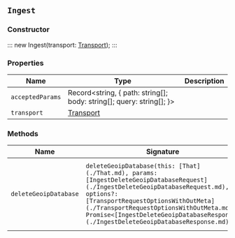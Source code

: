## `Ingest`

### Constructor

:::
new Ingest(transport: [Transport](./Transport.md));
:::

### Properties

| Name | Type | Description |
| - | - | - |
| `acceptedParams` | Record<string, { path: string[]; body: string[]; query: string[]; }> | &nbsp; |
| `transport` | [Transport](./Transport.md) | &nbsp; |

### Methods

| Name | Signature | Description |
| - | - | - |
| `deleteGeoipDatabase` | `deleteGeoipDatabase(this: [That](./That.md), params: [IngestDeleteGeoipDatabaseRequest](./IngestDeleteGeoipDatabaseRequest.md), options?: [TransportRequestOptionsWithOutMeta](./TransportRequestOptionsWithOutMeta.md)): Promise<[IngestDeleteGeoipDatabaseResponse](./IngestDeleteGeoipDatabaseResponse.md)>;` | Delete GeoIP database configurations. Delete one or more IP geolocation database configurations. || `deleteGeoipDatabase` | `deleteGeoipDatabase(this: [That](./That.md), params: [IngestDeleteGeoipDatabaseRequest](./IngestDeleteGeoipDatabaseRequest.md), options?: [TransportRequestOptionsWithMeta](./TransportRequestOptionsWithMeta.md)): Promise<[TransportResult](./TransportResult.md)<[IngestDeleteGeoipDatabaseResponse](./IngestDeleteGeoipDatabaseResponse.md), unknown>>;` | &nbsp; || `deleteGeoipDatabase` | `deleteGeoipDatabase(this: [That](./That.md), params: [IngestDeleteGeoipDatabaseRequest](./IngestDeleteGeoipDatabaseRequest.md), options?: [TransportRequestOptions](./TransportRequestOptions.md)): Promise<[IngestDeleteGeoipDatabaseResponse](./IngestDeleteGeoipDatabaseResponse.md)>;` | &nbsp; || `deleteIpLocationDatabase` | `deleteIpLocationDatabase(this: [That](./That.md), params: [IngestDeleteIpLocationDatabaseRequest](./IngestDeleteIpLocationDatabaseRequest.md), options?: [TransportRequestOptionsWithOutMeta](./TransportRequestOptionsWithOutMeta.md)): Promise<[IngestDeleteIpLocationDatabaseResponse](./IngestDeleteIpLocationDatabaseResponse.md)>;` | Delete IP geolocation database configurations. || `deleteIpLocationDatabase` | `deleteIpLocationDatabase(this: [That](./That.md), params: [IngestDeleteIpLocationDatabaseRequest](./IngestDeleteIpLocationDatabaseRequest.md), options?: [TransportRequestOptionsWithMeta](./TransportRequestOptionsWithMeta.md)): Promise<[TransportResult](./TransportResult.md)<[IngestDeleteIpLocationDatabaseResponse](./IngestDeleteIpLocationDatabaseResponse.md), unknown>>;` | &nbsp; || `deleteIpLocationDatabase` | `deleteIpLocationDatabase(this: [That](./That.md), params: [IngestDeleteIpLocationDatabaseRequest](./IngestDeleteIpLocationDatabaseRequest.md), options?: [TransportRequestOptions](./TransportRequestOptions.md)): Promise<[IngestDeleteIpLocationDatabaseResponse](./IngestDeleteIpLocationDatabaseResponse.md)>;` | &nbsp; || `deletePipeline` | `deletePipeline(this: [That](./That.md), params: [IngestDeletePipelineRequest](./IngestDeletePipelineRequest.md), options?: [TransportRequestOptionsWithOutMeta](./TransportRequestOptionsWithOutMeta.md)): Promise<[IngestDeletePipelineResponse](./IngestDeletePipelineResponse.md)>;` | Delete pipelines. Delete one or more ingest pipelines. || `deletePipeline` | `deletePipeline(this: [That](./That.md), params: [IngestDeletePipelineRequest](./IngestDeletePipelineRequest.md), options?: [TransportRequestOptionsWithMeta](./TransportRequestOptionsWithMeta.md)): Promise<[TransportResult](./TransportResult.md)<[IngestDeletePipelineResponse](./IngestDeletePipelineResponse.md), unknown>>;` | &nbsp; || `deletePipeline` | `deletePipeline(this: [That](./That.md), params: [IngestDeletePipelineRequest](./IngestDeletePipelineRequest.md), options?: [TransportRequestOptions](./TransportRequestOptions.md)): Promise<[IngestDeletePipelineResponse](./IngestDeletePipelineResponse.md)>;` | &nbsp; || `geoIpStats` | `geoIpStats(this: [That](./That.md), params?: [IngestGeoIpStatsRequest](./IngestGeoIpStatsRequest.md), options?: [TransportRequestOptionsWithOutMeta](./TransportRequestOptionsWithOutMeta.md)): Promise<[IngestGeoIpStatsResponse](./IngestGeoIpStatsResponse.md)>;` | Get GeoIP statistics. Get download statistics for GeoIP2 databases that are used with the GeoIP processor. || `geoIpStats` | `geoIpStats(this: [That](./That.md), params?: [IngestGeoIpStatsRequest](./IngestGeoIpStatsRequest.md), options?: [TransportRequestOptionsWithMeta](./TransportRequestOptionsWithMeta.md)): Promise<[TransportResult](./TransportResult.md)<[IngestGeoIpStatsResponse](./IngestGeoIpStatsResponse.md), unknown>>;` | &nbsp; || `geoIpStats` | `geoIpStats(this: [That](./That.md), params?: [IngestGeoIpStatsRequest](./IngestGeoIpStatsRequest.md), options?: [TransportRequestOptions](./TransportRequestOptions.md)): Promise<[IngestGeoIpStatsResponse](./IngestGeoIpStatsResponse.md)>;` | &nbsp; || `getGeoipDatabase` | `getGeoipDatabase(this: [That](./That.md), params?: [IngestGetGeoipDatabaseRequest](./IngestGetGeoipDatabaseRequest.md), options?: [TransportRequestOptionsWithOutMeta](./TransportRequestOptionsWithOutMeta.md)): Promise<[IngestGetGeoipDatabaseResponse](./IngestGetGeoipDatabaseResponse.md)>;` | Get GeoIP database configurations. Get information about one or more IP geolocation database configurations. || `getGeoipDatabase` | `getGeoipDatabase(this: [That](./That.md), params?: [IngestGetGeoipDatabaseRequest](./IngestGetGeoipDatabaseRequest.md), options?: [TransportRequestOptionsWithMeta](./TransportRequestOptionsWithMeta.md)): Promise<[TransportResult](./TransportResult.md)<[IngestGetGeoipDatabaseResponse](./IngestGetGeoipDatabaseResponse.md), unknown>>;` | &nbsp; || `getGeoipDatabase` | `getGeoipDatabase(this: [That](./That.md), params?: [IngestGetGeoipDatabaseRequest](./IngestGetGeoipDatabaseRequest.md), options?: [TransportRequestOptions](./TransportRequestOptions.md)): Promise<[IngestGetGeoipDatabaseResponse](./IngestGetGeoipDatabaseResponse.md)>;` | &nbsp; || `getIpLocationDatabase` | `getIpLocationDatabase(this: [That](./That.md), params?: [IngestGetIpLocationDatabaseRequest](./IngestGetIpLocationDatabaseRequest.md), options?: [TransportRequestOptionsWithOutMeta](./TransportRequestOptionsWithOutMeta.md)): Promise<[IngestGetIpLocationDatabaseResponse](./IngestGetIpLocationDatabaseResponse.md)>;` | Get IP geolocation database configurations. || `getIpLocationDatabase` | `getIpLocationDatabase(this: [That](./That.md), params?: [IngestGetIpLocationDatabaseRequest](./IngestGetIpLocationDatabaseRequest.md), options?: [TransportRequestOptionsWithMeta](./TransportRequestOptionsWithMeta.md)): Promise<[TransportResult](./TransportResult.md)<[IngestGetIpLocationDatabaseResponse](./IngestGetIpLocationDatabaseResponse.md), unknown>>;` | &nbsp; || `getIpLocationDatabase` | `getIpLocationDatabase(this: [That](./That.md), params?: [IngestGetIpLocationDatabaseRequest](./IngestGetIpLocationDatabaseRequest.md), options?: [TransportRequestOptions](./TransportRequestOptions.md)): Promise<[IngestGetIpLocationDatabaseResponse](./IngestGetIpLocationDatabaseResponse.md)>;` | &nbsp; || `getPipeline` | `getPipeline(this: [That](./That.md), params?: [IngestGetPipelineRequest](./IngestGetPipelineRequest.md), options?: [TransportRequestOptionsWithOutMeta](./TransportRequestOptionsWithOutMeta.md)): Promise<[IngestGetPipelineResponse](./IngestGetPipelineResponse.md)>;` | Get pipelines. Get information about one or more ingest pipelines. This API returns a local reference of the pipeline. || `getPipeline` | `getPipeline(this: [That](./That.md), params?: [IngestGetPipelineRequest](./IngestGetPipelineRequest.md), options?: [TransportRequestOptionsWithMeta](./TransportRequestOptionsWithMeta.md)): Promise<[TransportResult](./TransportResult.md)<[IngestGetPipelineResponse](./IngestGetPipelineResponse.md), unknown>>;` | &nbsp; || `getPipeline` | `getPipeline(this: [That](./That.md), params?: [IngestGetPipelineRequest](./IngestGetPipelineRequest.md), options?: [TransportRequestOptions](./TransportRequestOptions.md)): Promise<[IngestGetPipelineResponse](./IngestGetPipelineResponse.md)>;` | &nbsp; || `processorGrok` | `processorGrok(this: [That](./That.md), params?: [IngestProcessorGrokRequest](./IngestProcessorGrokRequest.md), options?: [TransportRequestOptionsWithOutMeta](./TransportRequestOptionsWithOutMeta.md)): Promise<[IngestProcessorGrokResponse](./IngestProcessorGrokResponse.md)>;` | Run a grok processor. Extract structured fields out of a single text field within a document. You must choose which field to extract matched fields from, as well as the grok pattern you expect will match. A grok pattern is like a regular expression that supports aliased expressions that can be reused. || `processorGrok` | `processorGrok(this: [That](./That.md), params?: [IngestProcessorGrokRequest](./IngestProcessorGrokRequest.md), options?: [TransportRequestOptionsWithMeta](./TransportRequestOptionsWithMeta.md)): Promise<[TransportResult](./TransportResult.md)<[IngestProcessorGrokResponse](./IngestProcessorGrokResponse.md), unknown>>;` | &nbsp; || `processorGrok` | `processorGrok(this: [That](./That.md), params?: [IngestProcessorGrokRequest](./IngestProcessorGrokRequest.md), options?: [TransportRequestOptions](./TransportRequestOptions.md)): Promise<[IngestProcessorGrokResponse](./IngestProcessorGrokResponse.md)>;` | &nbsp; || `putGeoipDatabase` | `putGeoipDatabase(this: [That](./That.md), params: [IngestPutGeoipDatabaseRequest](./IngestPutGeoipDatabaseRequest.md), options?: [TransportRequestOptionsWithOutMeta](./TransportRequestOptionsWithOutMeta.md)): Promise<[IngestPutGeoipDatabaseResponse](./IngestPutGeoipDatabaseResponse.md)>;` | Create or update a GeoIP database configuration. Refer to the create or update IP geolocation database configuration API. || `putGeoipDatabase` | `putGeoipDatabase(this: [That](./That.md), params: [IngestPutGeoipDatabaseRequest](./IngestPutGeoipDatabaseRequest.md), options?: [TransportRequestOptionsWithMeta](./TransportRequestOptionsWithMeta.md)): Promise<[TransportResult](./TransportResult.md)<[IngestPutGeoipDatabaseResponse](./IngestPutGeoipDatabaseResponse.md), unknown>>;` | &nbsp; || `putGeoipDatabase` | `putGeoipDatabase(this: [That](./That.md), params: [IngestPutGeoipDatabaseRequest](./IngestPutGeoipDatabaseRequest.md), options?: [TransportRequestOptions](./TransportRequestOptions.md)): Promise<[IngestPutGeoipDatabaseResponse](./IngestPutGeoipDatabaseResponse.md)>;` | &nbsp; || `putIpLocationDatabase` | `putIpLocationDatabase(this: [That](./That.md), params: [IngestPutIpLocationDatabaseRequest](./IngestPutIpLocationDatabaseRequest.md), options?: [TransportRequestOptionsWithOutMeta](./TransportRequestOptionsWithOutMeta.md)): Promise<[IngestPutIpLocationDatabaseResponse](./IngestPutIpLocationDatabaseResponse.md)>;` | Create or update an IP geolocation database configuration. || `putIpLocationDatabase` | `putIpLocationDatabase(this: [That](./That.md), params: [IngestPutIpLocationDatabaseRequest](./IngestPutIpLocationDatabaseRequest.md), options?: [TransportRequestOptionsWithMeta](./TransportRequestOptionsWithMeta.md)): Promise<[TransportResult](./TransportResult.md)<[IngestPutIpLocationDatabaseResponse](./IngestPutIpLocationDatabaseResponse.md), unknown>>;` | &nbsp; || `putIpLocationDatabase` | `putIpLocationDatabase(this: [That](./That.md), params: [IngestPutIpLocationDatabaseRequest](./IngestPutIpLocationDatabaseRequest.md), options?: [TransportRequestOptions](./TransportRequestOptions.md)): Promise<[IngestPutIpLocationDatabaseResponse](./IngestPutIpLocationDatabaseResponse.md)>;` | &nbsp; || `putPipeline` | `putPipeline(this: [That](./That.md), params: [IngestPutPipelineRequest](./IngestPutPipelineRequest.md), options?: [TransportRequestOptionsWithOutMeta](./TransportRequestOptionsWithOutMeta.md)): Promise<[IngestPutPipelineResponse](./IngestPutPipelineResponse.md)>;` | Create or update a pipeline. Changes made using this API take effect immediately. || `putPipeline` | `putPipeline(this: [That](./That.md), params: [IngestPutPipelineRequest](./IngestPutPipelineRequest.md), options?: [TransportRequestOptionsWithMeta](./TransportRequestOptionsWithMeta.md)): Promise<[TransportResult](./TransportResult.md)<[IngestPutPipelineResponse](./IngestPutPipelineResponse.md), unknown>>;` | &nbsp; || `putPipeline` | `putPipeline(this: [That](./That.md), params: [IngestPutPipelineRequest](./IngestPutPipelineRequest.md), options?: [TransportRequestOptions](./TransportRequestOptions.md)): Promise<[IngestPutPipelineResponse](./IngestPutPipelineResponse.md)>;` | &nbsp; || `simulate` | `simulate(this: [That](./That.md), params: [IngestSimulateRequest](./IngestSimulateRequest.md), options?: [TransportRequestOptionsWithOutMeta](./TransportRequestOptionsWithOutMeta.md)): Promise<[IngestSimulateResponse](./IngestSimulateResponse.md)>;` | Simulate a pipeline. Run an ingest pipeline against a set of provided documents. You can either specify an existing pipeline to use with the provided documents or supply a pipeline definition in the body of the request. || `simulate` | `simulate(this: [That](./That.md), params: [IngestSimulateRequest](./IngestSimulateRequest.md), options?: [TransportRequestOptionsWithMeta](./TransportRequestOptionsWithMeta.md)): Promise<[TransportResult](./TransportResult.md)<[IngestSimulateResponse](./IngestSimulateResponse.md), unknown>>;` | &nbsp; || `simulate` | `simulate(this: [That](./That.md), params: [IngestSimulateRequest](./IngestSimulateRequest.md), options?: [TransportRequestOptions](./TransportRequestOptions.md)): Promise<[IngestSimulateResponse](./IngestSimulateResponse.md)>;` | &nbsp; |